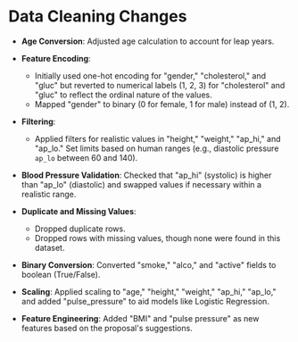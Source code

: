 # Data Cleaning Changes

- **Age Conversion**: Adjusted age calculation to account for leap years.

- **Feature Encoding**:
  - Initially used one-hot encoding for "gender," "cholesterol," and "gluc" but reverted to numerical labels (1, 2, 3) for "cholesterol" and "gluc" to reflect the ordinal nature of the values.
  - Mapped "gender" to binary (0 for female, 1 for male) instead of (1, 2).

- **Filtering**:
  - Applied filters for realistic values in "height," "weight," "ap_hi," and "ap_lo." Set limits based on human ranges (e.g., diastolic pressure `ap_lo` between 60 and 140).

- **Blood Pressure Validation**: Checked that "ap_hi" (systolic) is higher than "ap_lo" (diastolic) and swapped values if necessary within a realistic range.

- **Duplicate and Missing Values**:
  - Dropped duplicate rows.
  - Dropped rows with missing values, though none were found in this dataset.

- **Binary Conversion**: Converted "smoke," "alco," and "active" fields to boolean (True/False).

- **Scaling**: Applied scaling to "age," "height," "weight," "ap_hi," "ap_lo," and added "pulse_pressure" to aid models like Logistic Regression.

- **Feature Engineering**: Added "BMI" and "pulse pressure" as new features based on the proposal's suggestions.
